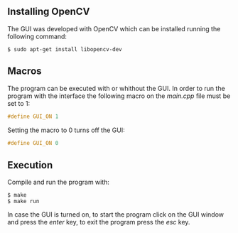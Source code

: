 ## Installing OpenCV
The GUI was developed with OpenCV which can be installed running the following command: 

    $ sudo apt-get install libopencv-dev

## Macros
The program can be executed with or whithout the GUI. In order to run the program with the interface the following macro on the _main.cpp_ file must be set to 1:

```cpp
#define GUI_ON 1
```
Setting the macro to 0 turns off the GUI:

```cpp
#define GUI_ON 0
```

## Execution
Compile and run the program with:
```
$ make
$ make run
```
In case the GUI is turned on, to start the program click on the GUI window and press the _enter_ key, to exit the program press the _esc_ key.
